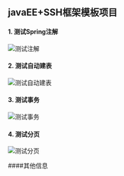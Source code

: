 ## javaEE+SSH框架模板项目

#### 1. 测试Spring注解

![测试注解](https://github.com/lawlite19/JavaEE-SSH-Template/blob/master/WebRoot/github_images/test_Action_Annotation.gif)
#### 2. 测试自动建表
![测试自动建表](https://github.com/lawlite19/JavaEE-SSH-Template/blob/master/WebRoot/github_images/test_autoMakeTable.gif)

#### 3. 测试事务
![测试事务](https://github.com/lawlite19/JavaEE-SSH-Template/blob/master/WebRoot/github_images/test_transaction.gif)

#### 4. 测试分页
![测试分页](https://github.com/lawlite19/JavaEE-SSH-Template/blob/master/WebRoot/github_images/test_jsp_pageBean.gif)



####其他信息
